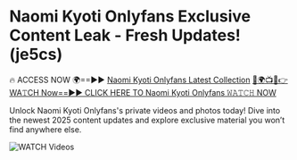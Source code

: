 # Naomi Kyoti Onlyfans Exclusive Content Leak - Fresh Updates! (je5cs)

🔥 ACCESS NOW 🌍==►► <a href="https://tinyurl.com/3fjeunct" rel="nofollow">Naomi Kyoti Onlyfans Latest Collection</a></h3>
[🔴🌍📺📱👉WA𝚃CH Now==►► CLICK HERE TO Naomi Kyoti Onlyfans 𝚆𝙰𝚃𝙲𝙷 NOW](https://tinyurl.com/3fjeunct)

Unlock Naomi Kyoti Onlyfans's private videos and photos today! Dive into the newest 2025 content updates and explore exclusive material you won’t find anywhere else.


<a href="https://tinyurl.com/3fjeunct" rel="nofollow" data-target="animated-image.originalLink"><img src="https://camo.githubusercontent.com/8a4f000d20f83aca3bf7ec5f350d767afa0574a8a352519fd8cfa583a6f93a33/68747470733a2f2f692e696d6775722e636f6d2f644a486b345a712e676966" alt="WATCH Videos" data-canonical-src="https://i.imgur.com/dJHk4Zq.gif" style="max-width: 100%; display: inline-block;" data-target="animated-image.originalImage"></a>

